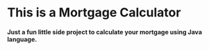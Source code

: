 # This is a Mortgage Calculator

#### Just a fun little side project to calculate your mortgage using Java language.